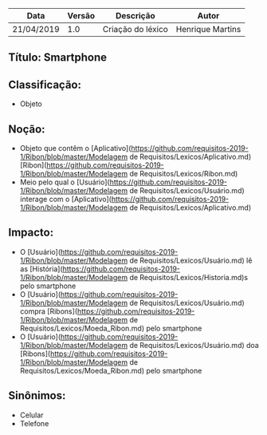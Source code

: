 | Data | Versão | Descrição | Autor |
|---|---|---|---|
| 21/04/2019 | 1.0 | Criação do léxico  | Henrique Martins |

## Título: Smartphone

## Classificação:

- Objeto

## Noção:

- Objeto que contêm o [Aplicativo](https://github.com/requisitos-2019-1/Ribon/blob/master/Modelagem de Requisitos/Lexicos/Aplicativo.md) [Ribon](https://github.com/requisitos-2019-1/Ribon/blob/master/Modelagem de Requisitos/Lexicos/Ribon.md)
- Meio pelo qual o [Usuário](https://github.com/requisitos-2019-1/Ribon/blob/master/Modelagem de Requisitos/Lexicos/Usuário.md) interage com o [Aplicativo](https://github.com/requisitos-2019-1/Ribon/blob/master/Modelagem de Requisitos/Lexicos/Aplicativo.md)

## Impacto:

- O [Usuário](https://github.com/requisitos-2019-1/Ribon/blob/master/Modelagem de Requisitos/Lexicos/Usuário.md) lê as [História](https://github.com/requisitos-2019-1/Ribon/blob/master/Modelagem de Requisitos/Lexicos/Historia.md)s pelo smartphone
- O [Usuário](https://github.com/requisitos-2019-1/Ribon/blob/master/Modelagem de Requisitos/Lexicos/Usuário.md) compra [Ribons](https://github.com/requisitos-2019-1/Ribon/blob/master/Modelagem de Requisitos/Lexicos/Moeda_Ribon.md) pelo smartphone
- O [Usuário](https://github.com/requisitos-2019-1/Ribon/blob/master/Modelagem de Requisitos/Lexicos/Usuário.md) doa [Ribons](https://github.com/requisitos-2019-1/Ribon/blob/master/Modelagem de Requisitos/Lexicos/Moeda_Ribon.md) pelo smartphone

## Sinônimos:

- Celular
- Telefone
